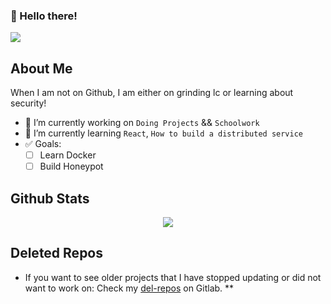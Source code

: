 ### 👋 Hello there!

<!-- My leetcode is pretty bad-->
![](https://img.shields.io/badge/Student-NJIT-red) 

## About Me

When I am not on Github, I am either on grinding lc or learning about security!

- 🔭 I’m currently working on `Doing Projects` && `Schoolwork`
- 🌱 I’m currently learning `React`, `How to build a distributed service`
- :white_check_mark: Goals:
    - [ ] Learn Docker
    - [ ] Build Honeypot

<!--
**AOrps/AOrps** is a ✨ _special_ ✨ repository because its `README.md` (this file) appears on your GitHub profile.

Here are some ideas to get you started:

- 🔭 I’m currently working on ...
- 🌱 I’m currently learning ...
- 👯 I’m looking to collaborate on ...
- 🤔 I’m looking for help with ...
- 💬 Ask me about ...
- 📫 How to reach me: ...
- 😄 Pronouns: ...
- ⚡ Fun fact: ...
-->

## Github Stats

<p align="center">
    <img src="https://github-readme-stats.vercel.app/api?username=AOrps&theme=nord&show_icons=true">
    <!-- DOCS: https://github.com/anuraghazra/github-readme-stats -->
</p>

<!--
### Top Languages
- To give you an idea about what I like coding in
<p align="center">
    <img src="https://github-readme-stats.vercel.app/api/top-langs/?username=AOrps">
    DOCS: https://github.com/anuraghazra/github-readme-stats
</p>
-->

## Deleted Repos
- If you want to see older projects that I have stopped updating or did not want to work on: Check my [del-repos](https://gitlab.com/del-repos) on Gitlab. **
<!-- These repos defn have security flaws, shit code and god knows what else -->
